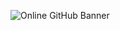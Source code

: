 ![Online GitHub Banner](https://github.com/user-attachments/assets/e36dcea1-a4ab-4375-b399-6229a7fdbbb6)

